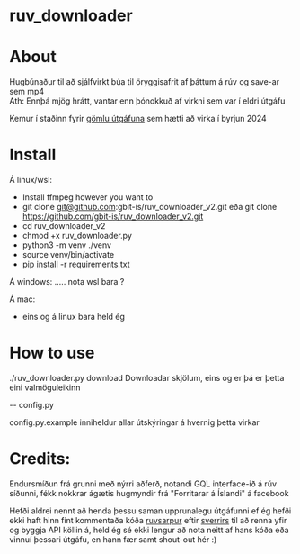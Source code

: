 # ruv_downloader

# About
Hugbúnaður til að sjálfvirkt búa til öryggisafrit af þáttum á rúv og save-ar sem mp4   
Ath: Ennþá mjög hrátt, vantar enn þónokkuð af virkni sem var í eldri útgáfu  



Kemur í staðinn fyrir [gömlu útgáfuna](https://github.com/gbit-is/ruv_downloader) sem hætti að virka í byrjun 2024

# Install

Á linux/wsl:

- Install ffmpeg however you want to
- git clone git@github.com:gbit-is/ruv_downloader_v2.git eða git clone https://github.com/gbit-is/ruv_downloader_v2.git
- cd ruv_downloader_v2
- chmod +x ruv_downloader.py
- python3 -m venv ./venv
- source venv/bin/activate
- pip install -r requirements.txt

Á windows:
..... nota wsl bara ?

Á mac:
- eins og á linux bara held ég 


# How to use

./ruv_downloader.py download
Downloadar skjölum, eins og er þá er þetta eini valmöguleikinn

-- config.py

config.py.example inniheldur allar útskýringar á hvernig þetta virkar

# Credits:
Endursmíðun frá grunni með nýrri aðferð, notandi GQL interface-ið á rúv síðunni, fékk nokkrar ágætis hugmyndir frá "Forritarar á Íslandi" á facebook 

Hefði aldrei nennt að henda þessu saman upprunalegu útgáfunni ef ég hefði ekki haft hinn fínt kommentaða kóða [ruvsarpur](https://github.com/sverrirs/ruvsarpur) eftir [sverrirs](https://github.com/sverrirs) til að renna yfir og byggja API köllin á, held ég sé ekki lengur að nota neitt af hans kóða eða vinnuí þessari útgáfu, en hann fær samt shout-out hér :) 

  
